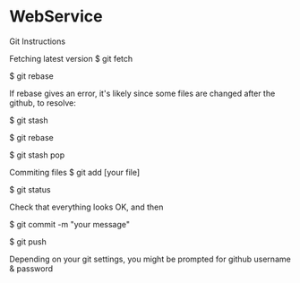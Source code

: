 # WebService

Git Instructions

Fetching latest version 
$ git fetch

$ git rebase

If rebase gives an error, it's likely since some files are changed after the github, to resolve:

$ git stash

$ git rebase

$ git stash pop

Commiting files
$ git add [your file]

$ git status

Check that everything looks OK, and then

$ git commit -m "your message"

$ git push

Depending on your git settings, you might be prompted for github username & password

